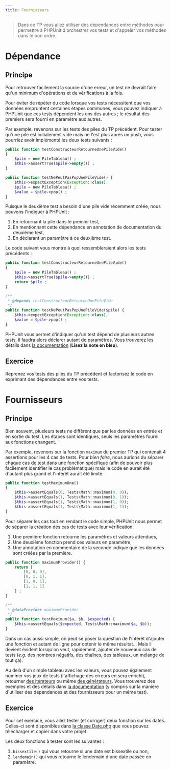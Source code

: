 ```yaml
---
title: Fournisseurs
---
```


> Dans ce TP vous allez utiliser des dépendances entre méthodes pour permettre à PHPUnit d'orchestrer vos tests et d'appeler vos méthodes dans le bon ordre.

# Dépendance

## Principe

Pour retrouver facilement la source d'une erreur, un test ne devrait faire qu'un minimum d'opérations et de vérifications à la fois.

Pour éviter de répéter du code lorsque vos tests nécessitent que vos données empruntent certaines étapes communes, vous pouvez indiquer à PHPUnit que ces tests dépendent les uns des autres ; le résultat des premiers sera fourni en paramètre aux autres.

Par exemple, revenons sur les tests des piles du TP précédent. Pour tester qu'une pile est initialement vide mais ne l'est plus après un push, vous pourriez avoir implémenté les deux tests suivants :

```php
public function testConstructeurRetourneUnePileVide()
{
    $pile = new PileTableau() ;
    $this->assertTrue($pile->empty()) ;
}

public function testNePeutPasPopUnePileVide() {
    $this->expectException(Exception::class);
    $pile = new PileTableau() ;
    $value = $pile->pop() ;
}
```

Puisque le deuxième test a besoin d'une pile vide récemment créée, nous pouvons l'indiquer à PHPUnit :

1. En retournant la pile dans le premier test,
2. En mentionnant cette dépendance en annotation de documentation du deuxième test,
3. En déclarant un paramètre à ce deuxième test.

Le code suivant vous montre à quoi ressembleraient alors les tests précédents :

```php
public function testConstructeurRetourneUnePileVide()
{
    $pile = new PileTableau() ;
    $this->assertTrue($pile->empty()) ;
    return $pile ;
}

/**
 * @depends testConstructeurRetourneUnePileVide
 */
public function testNePeutPasPopUnePileVide($pile) {
    $this->expectException(Exception::class);
    $value = $pile->pop() ;
}
```

PHPUnit vous permet d'indiquer qu'un test dépend de plusieurs autres tests, il faudra alors déclarer autant de paramètres. Vous trouverez les détails dans [la documentation](https://phpunit.readthedocs.io/fr/latest/writing-tests-for-phpunit.html#dependances-des-tests) (**Lisez la note en bleu**).

## Exercice

Reprenez vos tests des piles du TP précédent et factorisez le code en exprimant des dépendances entre vos tests.

# Fournisseurs

## Principe

Bien souvent, plusieurs tests ne diffèrent que par les données en entrée et en sortie du test. Les étapes sont identiques, seuls les paramètres fourni aux fonctions changent.

Par exemple, revenons sur la fonction `maximum` du premier TP qui contenait 4 assertions pour les 4 cas de tests. Pour _bien faire_, nous aurions du séparer chaque cas de test dans une fonction spécifique (afin de pouvoir plus facilement identifier le cas problématique) mais le code en aurait été d'autant plus grand et l'intérêt aurait été limité.

```php
public function testMaximumOne()
{
    $this->assertEquals(0, Tests\Math::maximum(0, 0));
    $this->assertEquals(1, Tests\Math::maximum(0, 1));
    $this->assertEquals(1, Tests\Math::maximum(1, 0));
    $this->assertEquals(1, Tests\Math::maximum(1, 1));
}
```



Pour séparer les cas tout en rendant le code simple, PHPUnit nous permet de séparer la création des cas de tests avec leur vérification.

1. Une première fonction retourne les paramètres et valeurs attendues,
2. Une deuxième fonction prend ces valeurs en paramètre,
3. Une annotation en commentaire de la seconde indique que les données sont créées par la première.

```php
public function maximumProvider() {
    return [
        [0, 0, 0],
        [0, 1, 1],
        [1, 0, 1],
        [1, 1, 1]
    ] ;
}

/**
 * @dataProvider maximumProvider
 */
public function testMaximum($a, $b, $expected) {
    $this->assertEquals($expected, Tests\Math::maximum($a, $b));
}
```

Dans un cas aussi simple, on peut se poser la question de l'intérêt d'ajouter une fonction et autant de ligne pour obtenir le même résultat... Mais il devient évident lorsqu'on veut, rapidement, ajouter de nouveaux cas de tests (_e.g._ des nombres négatifs, des chaînes, des tableaux, un mélange de tout ça).

Au delà d'un simple tableau avec les valeurs, vous pouvez également nommer vos jeux de tests (l'affichage des erreurs en sera enrichi), retourner [des itérateurs](https://www.php.net/manual/fr/class.iterator) ou même [des générateurs](https://www.php.net/manual/fr/language.generators.overview.php). Vous trouverez des exemples et des détails dans [la documentation](https://phpunit.readthedocs.io/fr/latest/writing-tests-for-phpunit.html#fournisseur-de-donnees) (y compris sur la manière d'utiliser des dépendances et des fournisseurs pour un même test).

## Exercice

Pour cet exercice, vous allez tester (et corriger) deux fonction sur les dates. Celles-ci sont disponibles dans [la classe Date.php](Date.php.txt) que vous pouvez télécharger et copier dans votre projet.

Les deux fonctions à tester sont les suivantes :

1. `bissextile()` qui vous retourne si une date est bissextile ou non,
2. `lendemain()` qui vous retourne le lendemain d'une date passée en paramètre.